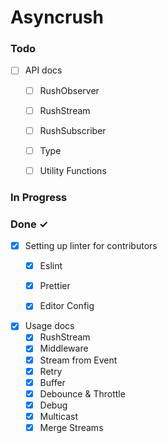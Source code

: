# Asyncrush

### Todo

- [ ] API docs  
  - [ ] RushObserver
  - [ ] RushStream
  - [ ] RushSubscriber 
  - [ ] Type
  - [ ] Utility Functions


### In Progress


### Done ✓

- [x] Setting up linter for contributors
  - [x] Eslint
  - [x] Prettier
  - [x] Editor Config


- [x] Usage docs
  - [x] RushStream
  - [x] Middleware
  - [x] Stream from Event
  - [x] Retry
  - [x] Buffer
  - [x] Debounce & Throttle
  - [x] Debug
  - [x] Multicast
  - [x] Merge Streams
